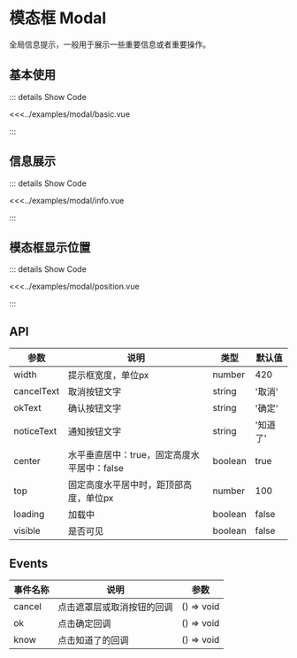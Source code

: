 # 模态框 Modal

全局信息提示，一般用于展示一些重要信息或者重要操作。

## 基本使用 

<modal-basic />

::: details Show Code

<<<../examples/modal/basic.vue

:::

## 信息展示

<modal-info />

::: details Show Code

<<<../examples/modal/info.vue

:::

## 模态框显示位置

<modal-position />

::: details Show Code

<<<../examples/modal/position.vue

:::

## API

参数 | 说明 | 类型 | 默认值 | 
-- | -- | -- | -- | 
width | 提示框宽度，单位px | number | 420 | 
cancelText | 取消按钮文字 | string | '取消' | 
okText | 确认按钮文字 | string | '确定' | 
noticeText | 通知按钮文字 | string | '知道了' | 
center | 水平垂直居中：true，固定高度水平居中：false | boolean | true | 
top | 固定高度水平居中时，距顶部高度，单位px | number | 100 | 
loading | 加载中 | boolean | false | 
visible | 是否可见 | boolean | false | 

## Events

事件名称 | 说明 | 参数
-- | -- | --
cancel | 点击遮罩层或取消按钮的回调 | () => void
ok | 点击确定回调 | () => void
know | 点击知道了的回调 | () => void